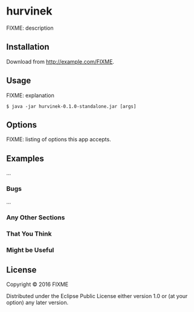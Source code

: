 # hurvinek

FIXME: description

## Installation

Download from http://example.com/FIXME.

## Usage

FIXME: explanation

    $ java -jar hurvinek-0.1.0-standalone.jar [args]

## Options

FIXME: listing of options this app accepts.

## Examples

...

### Bugs

...

### Any Other Sections
### That You Think
### Might be Useful

## License

Copyright © 2016 FIXME

Distributed under the Eclipse Public License either version 1.0 or (at
your option) any later version.
